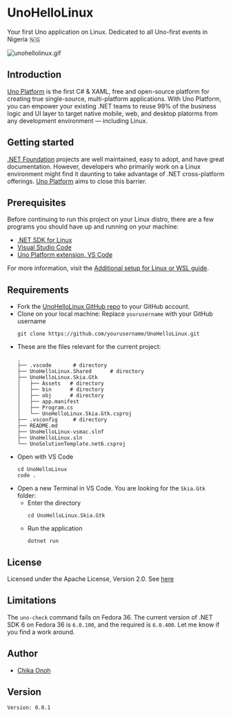 # UnoHelloLinux
Your first Uno application on Linux. Dedicated to all Uno-first events in Nigeria 🇳🇬

![unohellolinux.gif](https://res.cloudinary.com/davidconoh/image/upload/v1663266864/unohellolinux.gif)

## Introduction
<a href="https://platform.uno" target="_blank">Uno Platform</a> is the first C# & XAML, free and open-source platform for creating true single-source, multi-platform applications. With Uno Platform, you can empower your existing .NET teams to reuse 99% of the business logic and UI layer to target native mobile, web, and desktop platorms from any development environment — including Linux.

## Getting started
<a href="https://dotnetfoundation.org/" target="_blank">.NET Foundation</a> projects are well maintained, easy to adopt, and have great documentation. However, developers who primarily work on a Linux environment might find it daunting to take advantage of .NET cross-platform offerings. <a href="https://platform.uno" target="_blank">Uno Platform</a> aims to close this barrier.

## Prerequisites
Before continuing to run this project on your Linux distro, there are a few programs you should have up and running on your machine:
- <a href="https://dotnet.microsoft.com/en-us/download" target="_blank">.NET SDK for Linux</a>
- <a href="https://code.visualstudio.com" target="_blank">Visual Studio Code</a>
- <a href="https://marketplace.visualstudio.com/items?itemName=unoplatform.vscode" target="_blank">Uno Platform extension, VS Code</a>

For more information, visit the <a href="https://platform.uno/docs/articles/get-started-with-linux.html?tabs=ubuntu1804%2Cwindows" target="_blank">Additional setup for Linux or WSL guide</a>.

## Requirements
- Fork the <a href="https://github.com/davidconoh/UnoHelloLinux" target="_blank">UnoHelloLinux GitHub repo</a> to your GitHub account.
- Clone on your local machine: Replace `yourusername` with your GitHub username
  ```
  git clone https://github.com/yourusername/UnoHelloLinux.git
  ```
- These are the files relevant for the current project:
  ```
  .
  ├── .vscode       # directory
  ├── UnoHelloLinux.Shared      # directory
  ├── UnoHelloLinux.Skia.Gtk
  │   ├── Assets   # directory
  │   ├── bin      # directory
  │   ├── obj      # directory
  │   ├── app.manifest
  │   ├── Program.cs
  │   └── UnoHelloLinux.Skia.Gtk.csproj
  ├── .vsconfig     # directory
  ├── README.md
  ├── UnoHelloLinux-vsmac.slnf
  ├── UnoHelloLinux.sln
  └── UnoSolutionTemplate.net6.csproj
  ```
- Open with VS Code
  ```
  cd UnoHelloLinux
  code .
  ```
- Open a new Terminal in VS Code. You are looking for the `Skia.Gtk` folder:
  - Enter the directory
    ```
    cd UnoHelloLinux.Skia.Gtk
    ```
  - Run the application
    ```
    dotnet run
    ```


## License
Licensed under the Apache License, Version 2.0. See <a href="https://github.com/davidconoh/UnoHelloLinux/blob/main/LICENSE" target="_blank">here</a>

## Limitations
The `uno-check` command fails on Fedora 36. The current version of .NET SDK 6 on 
Fedora 36 is `6.0.100`, and the required is `6.0.400`. Let me know if you find a work around. 

## Author
- <a href="https://github.com/davidconoh" target="_blank">Chika Onoh</a>

## Version
```
Version: 0.0.1
```
